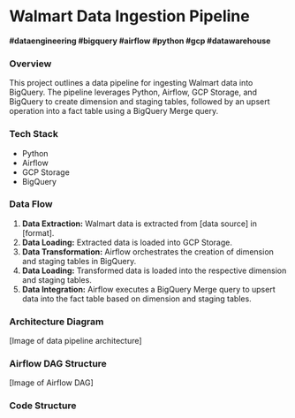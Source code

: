 # Walmart Data Ingestion Pipeline

**#dataengineering #bigquery #airflow #python #gcp #datawarehouse**

### Overview
This project outlines a data pipeline for ingesting Walmart data into BigQuery. The pipeline leverages Python, Airflow, GCP Storage, and BigQuery to create dimension and staging tables, followed by an upsert operation into a fact table using a BigQuery Merge query.

### Tech Stack
* Python
* Airflow
* GCP Storage
* BigQuery

### Data Flow
1. **Data Extraction:** Walmart data is extracted from [data source] in [format].
2. **Data Loading:** Extracted data is loaded into GCP Storage.
3. **Data Transformation:** Airflow orchestrates the creation of dimension and staging tables in BigQuery.
4. **Data Loading:** Transformed data is loaded into the respective dimension and staging tables.
5. **Data Integration:** Airflow executes a BigQuery Merge query to upsert data into the fact table based on dimension and staging tables.

### Architecture Diagram
[Image of data pipeline architecture]

### Airflow DAG Structure
[Image of Airflow DAG]

### Code Structure

